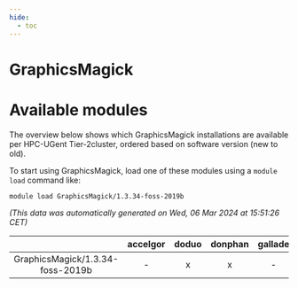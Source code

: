 ```yaml
---
hide:
  - toc
---
```


GraphicsMagick
==============

# Available modules


The overview below shows which GraphicsMagick installations are available per HPC-UGent Tier-2cluster, ordered based on software version (new to old).

To start using GraphicsMagick, load one of these modules using a `module load` command like:

```shell
module load GraphicsMagick/1.3.34-foss-2019b
```

*(This data was automatically generated on Wed, 06 Mar 2024 at 15:51:26 CET)*  

| |accelgor|doduo|donphan|gallade|joltik|skitty|
| :---: | :---: | :---: | :---: | :---: | :---: | :---: |
|GraphicsMagick/1.3.34-foss-2019b|-|x|x|-|x|x|
